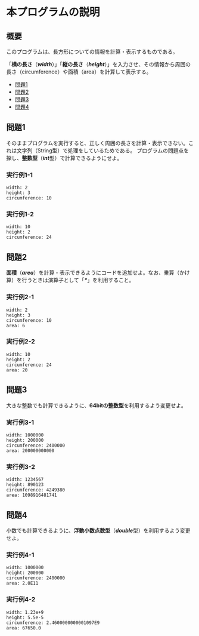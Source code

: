 # 本プログラムの説明
## 概要
このプログラムは、長方形についての情報を計算・表示するものである。

「**横の長さ**（***width***）」「**縦の長さ**（***height***）」を入力させ、その情報から周囲の長さ（circumference）や面積（area）を計算して表示する。

- [問題1](#問題1)
- [問題2](#問題2)
- [問題3](#問題3)
- [問題4](#問題4)

## 問題1
そのままプログラムを実行すると、正しく周囲の長さを計算・表示できない。これは文字列（String型）で処理をしているためである。
プログラムの問題点を探し、**整数型**（***int***型）で計算できるようにせよ。

### 実行例1-1

    width: 2
    height: 3
    circumference: 10

### 実行例1-2

    width: 10
    height: 2
    circumference: 24

## 問題2
**面積**（***area***）を計算・表示できるようにコードを追加せよ。なお、乗算（かけ算）を行うときは演算子として「___*___」を利用すること。

### 実行例2-1

    width: 2
    height: 3
    circumference: 10
    area: 6

### 実行例2-2

    width: 10
    height: 2
    circumference: 24
    area: 20

## 問題3
大きな整数でも計算できるように、**64bitの整数型**を利用するよう変更せよ。

### 実行例3-1

    width: 1000000
    height: 200000
    circumference: 2400000
    area: 200000000000

### 実行例3-2

    width: 1234567
    height: 890123
    circumference: 4249380
    area: 1098916481741

## 問題4
小数でも計算できるように、**浮動小数点数型**（***double***型）を利用するよう変更せよ。

### 実行例4-1

    width: 1000000
    height: 200000
    circumference: 2400000
    area: 2.0E11

### 実行例4-2

    width: 1.23e+9
    height: 5.5e-5
    circumference: 2.4600000000001097E9
    area: 67650.0
